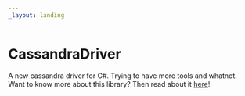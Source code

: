 ```yaml
---
_layout: landing
---
```


# CassandraDriver
A new cassandra driver for C#. Trying to have more tools and whatnot.  
Want to know more about this library? Then read about it [here](xref:articles.index)!